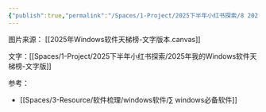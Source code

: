 ```yaml
---
{"publish":true,"permalink":"/Spaces/1-Project/2025下半年小红书探索/8 2025我的Windows软件天梯榜-文字版.md","created":"2025-07-15","modified":"2025-07-16","published":"2025-07-20T14:08:05.903+08:00","cssclasses":""}
---
```



图片来源： [[2025年Windows软件天梯榜-文字版本.canvas]]

文字：[[Spaces/1-Project/2025下半年小红书探索/2025年我的Windows软件天梯榜-文字版]]

参考：

- [[Spaces/3-Resource/软件梳理/windows软件/∑ windows必备软件]]
